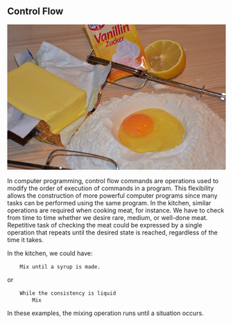 ## Control Flow

![](../assets/controle.jpg)

In computer programming, control flow commands are operations used to modify the order of execution of commands in a program. This flexibility allows the construction of more powerful computer programs since many tasks can be performed using the same program. In the kitchen, similar operations are required when cooking meat, for instance. We have to check from time to time whether we desire rare, medium, or well-done meat. Repetitive task of checking the meat could be expressed by a single operation that repeats until the desired state is reached, regardless of the time it takes.

In the kitchen, we could have:

~~~~~~~~
    Mix until a syrup is made.
~~~~~~~~

or

~~~~~~~~
    While the consistency is liquid 
        Mix
~~~~~~~~

In these examples, the mixing operation runs until a situation occurs. 
